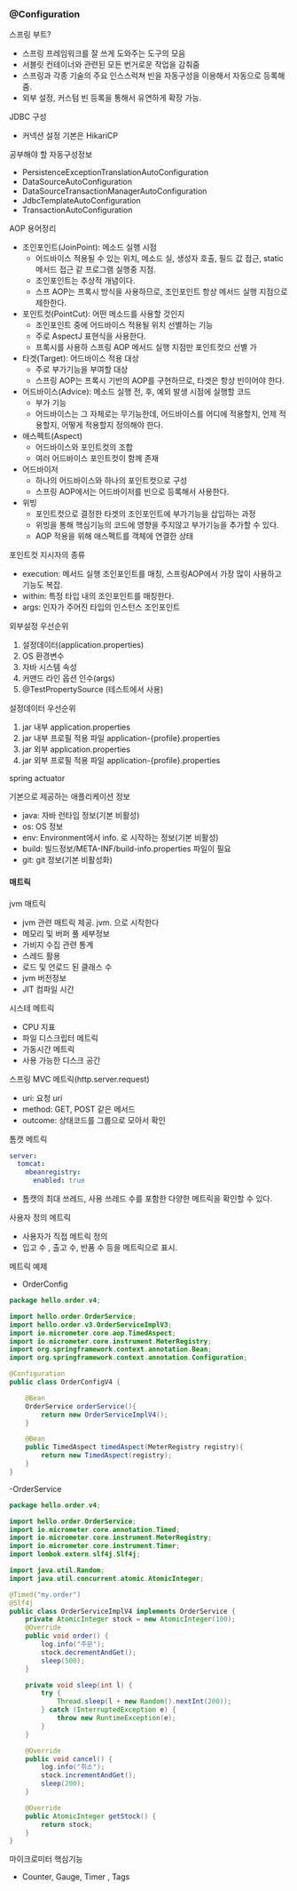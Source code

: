 ### @Configuration


스프링 부트?
- 스프링 프레임워크를 잘 쓰게 도와주는 도구의 모음
- 서블릿 컨테이너와 관련된 모든 번거로운 작업을 감춰줌
- 스프링과 각종 기술의 주요 인스스럭쳐 빈을 자동구성을 이용해서 자동으로 등록해줌.
- 외부 설정, 커스텀 빈 등록을 통해서 유연하게 확장 가능.


JDBC 구성
- 커넥션 설정 기본은 HikariCP


공부해야 할 자동구성정보
- PersistenceExceptionTranslationAutoConfiguration
- DataSourceAutoConfiguration
- DataSourceTransactionManagerAutoConfiguration
- JdbcTemplateAutoConfiguration
- TransactionAutoConfiguration

AOP 용어정리
- 조인포인트(JoinPoint): 메소드 실행 시점
  - 어드바이스 적용될 수 있는 위치, 메소드 실, 생성자 호출, 필드 값 접근, static 메서드 접근 같 프로그램 실행중 지점.
  - 조인포인트는 추상적 개념이다. 
  - 스프 AOP는 프록시 방식을 사용하므로, 조인포인트 항상 메서드 실행 지점으로 제한한다.
- 포인트컷(PointCut): 어떤 메소드를 사용할 것인지
  - 조인포인트 중에 어드바이스 적용될 위치 선별하는 기능
  - 주로 AspectJ 표현식을 사용한다.
  - 프록시를 사용하 스프링 AOP 메서드 실행 지점만 포인트컷으 선별 가
- 타겟(Target): 어드바이스 적용 대상
  - 주로 부가기능을 부여할 대상
  - 스프링 AOP는 프록시 기반의 AOP를 구현하므로, 타겟은 항상 빈이어야 한다.
- 어드바이스(Advice): 메소드 실행 전, 후, 예외 발생 시점에 실행할 코드
  - 부가 기능
  - 어드바이스는 그 자체로는 무기능한데, 어드바이스를 어디에 적용할지, 언제 적용할지, 어떻게 적용할지 정의해야 한다.
- 애스펙트(Aspect)
  - 어드바이스와 포인트컷의 조합
  - 여러 어드바이스 포인트컷이 함께 존재
- 어드바이저
  - 하나의 어드바이스와 하나의 포인트컷으로 구성
  - 스프링 AOP에서는 어드바이저를 빈으로 등록해서 사용한다.
- 위빙
  - 포인트컷으로 결정한 타겟의 조인포인트에 부가기능을 삽입하는 과정
  - 위빙을 통해 핵심기능의 코드에 영향을 주지않고 부가기능을 추가할 수 있다.
  - AOP 적용을 위해 애스펙트를 객체에 연결한 상태

포인트컷 지시자의 종류
 - execution: 메서드 실행 조인포인트를 매칭, 스프링AOP에서 가장 많이 사용하고 기능도 복잡.
 - within: 특정 타입 내의 조인포인트를 매칭한다.
 - args: 인자가 주어진 타입의 인스턴스 조인포인트

 외부설정 우선순위
 1. 설정데이터(application.properties)
 2. OS 환경변수
 3. 자바 시스템 속성
 4. 커맨드 라인 옵션 인수(args)
 5. @TestPropertySource (테스트에서 사용)

 설정데이터 우선순위
 1. jar 내부 application.properties
 2. jar 내부 프로필 적용 파일 application-{profile}.properties
 3. jar 외부 application.properties
 4. jar 외부 프로필 적용 파일 application-{profile}.properties

spring actuator

기본으로 제공하는 애플리케이션 정보
- java: 자바 런타임 정보(기본 비활성)
- os: OS 정보
- env: Environment에서 info. 로 시작하는 정보(기본 비활성)
- build: 빌드정보/META-INF/build-info.properties 파일이 필요
- git: git 정보(기본 비활성화)

#### 매트릭

jvm 매트릭
- jvm 관련 매트릭 제공. jvm. 으로 시작한다
- 메모리 및 버퍼 풀 세부정보
- 가비지 수집 관련 통계
- 스레드 활용
- 로드 및 언로드 된 클래스 수
- jvm 버전정보
- JIT 컴파일 시간

시스테 메트릭
- CPU 지표
- 파일 디스크립터 메트릭
- 가동시간 메트릭
- 사용 가능한 디스크 공간

스프링 MVC 메트릭(http.server.request)
- uri: 요청 uri
- method: GET, POST 같은 메서드
- outcome: 상태코드를 그룹으로 모아서 확인

톰캣 메트릭
```yml
server:
  tomcat:
    mbeanregistry:
      enabled: true
```
- 톰캣의 최대 쓰레드, 사용 쓰레드 수를 포함한 다양한 메트릭을 확인할 수 있다.

사용자 정의 메트릭
- 사용자가 직접 메트릭 정의
- 입고 수 , 출고 수, 반품 수 등을 메트릭으로 표시.

메트릭 예제

- OrderConfig
```java
package hello.order.v4;

import hello.order.OrderService;
import hello.order.v3.OrderServiceImplV3;
import io.micrometer.core.aop.TimedAspect;
import io.micrometer.core.instrument.MeterRegistry;
import org.springframework.context.annotation.Bean;
import org.springframework.context.annotation.Configuration;

@Configuration
public class OrderConfigV4 {

    @Bean
    OrderService orderService(){
        return new OrderServiceImplV4();
    }

    @Bean
    public TimedAspect timedAspect(MeterRegistry registry){
        return new TimedAspect(registry);
    }
}

```
-OrderService
```java
package hello.order.v4;

import hello.order.OrderService;
import io.micrometer.core.annotation.Timed;
import io.micrometer.core.instrument.MeterRegistry;
import io.micrometer.core.instrument.Timer;
import lombok.extern.slf4j.Slf4j;

import java.util.Random;
import java.util.concurrent.atomic.AtomicInteger;

@Timed("my.order")
@Slf4j
public class OrderServiceImplV4 implements OrderService {
    private AtomicInteger stock = new AtomicInteger(100);
    @Override
    public void order() {
        log.info("주문");
        stock.decrementAndGet();
        sleep(500);
    }

    private void sleep(int l) {
        try {
            Thread.sleep(l + new Random().nextInt(200));
        } catch (InterruptedException e) {
            throw new RuntimeException(e);
        }
    }

    @Override
    public void cancel() {
        log.info("취소");
        stock.incrementAndGet();
        sleep(200);
    }

    @Override
    public AtomicInteger getStock() {
        return stock;
    }
}

```

마이크로미터 핵심기능
- Counter, Gauge, Timer , Tags
